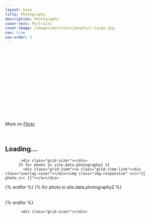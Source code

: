 ```yaml
---
layout: base
title: Photography
description: Photography
cover-text: Portraits
cover-image: /images/portraits/people/r-large.jpg
nav: true
nav-order: 3
---
```



<div class="coverphoto" style="background-image:url({{page.cover-image}})"><h1 class="covertext">{{ page.cover-text}}</h1></div>
<div class="page-content container">
 <p class="text-center">More on <a href="https://www.flickr.com/photos/{{ site.flickr_username }}/" target="_blank">Flickr
            <i class="fa fa-lg fa-flickr" aria-hidden="true"></i>
        </a></p>
        <br>
        <div id ="loading"><h2 class="text-center">Loading...</h2></div>
<div class="grid">

           <div class="grid-sizer"></div>
          {% for photo in site.data.photography1 %}
            <div class="grid-item"><a class="grid-item-link"><div class="overlay-cover"></div><img class="img-responsive" src="{{ photo.src }}"></a></div>
{% endfor %}
 {% for photo in site.data.photography2 %}
            <div class="grid-item"><a class="grid-item-link"><div class="overlay-cover"></div><img class="img-responsive" src="{{ photo.src }}"></a></div>
{% endfor %}
</div>
</div>


<!-- <div class="coverphoto" style="background-image:url({{page.cover-image}})"><h1 class="covertext">{{ page.cover-text}}</h1></div> -->
<div class="page-content container">
<div class="grid">

           <div class="grid-sizer"></div>
         
</div>
</div>

<style>
    
    .covertext {
         position: absolute;
  top: 50%;
  left: 50%;
  transform: translate(-50%, -50%);
  color: white;
  text-align: center;
    }
    
    .coverphoto {
    height: 220px;
    width: 100%;
  
    background-size: 100%;
    /*background-attachment: scroll;*/
    background-position: 50% 45%;
    position: relative;
}
    
    .grid-item { width: 100%; }



@media only screen 
and (min-width : 450px) {
 .grid-item { width: 50%; }
}
@media only screen 
and (min-width : 768px) {
 .grid-item { width: 33.3333%; }
}


/* Desktops and laptops ----------- */
@media only screen 
and (min-width : 1224px) {
 .grid-item { width: 25%; }
}

/* Large screens ----------- */
@media only screen 
and (min-width : 1824px) {
 .grid-item { width: 20%; }
}
  
    
    .grid-item .grid-item-link {
    display: block;
    overflow: hidden;
    position: relative;
    text-decoration: none;
    overflow: hidden;
}

    
.grid-item { 
    visibility: hidden;
    padding: 0 3px 3px 0;
    }
    
   /* .grid-item:hover .overlay-cover {
    opacity: 0.5;
    background-color: #000000;
}

    .grid-item .overlay-cover {
    position: absolute;
    width: 101%;
    height: 101%;
    z-index: 7;
    transition: all 200ms ease-in-out;
}*/
  .grid{
         margin: auto;
         width: 100%;
    }
    
  

    
</style>
<div style="height:100px;"></div>
<script>
    
//  $(window).load(function() {
// function masonryGridInit(){
        
//         // Grid Container
//         var gridContainer = $('.grid');

//         // Grid Options
//         var gridOptions = {
//             itemSelector: '.grid-item',
//             percentPosition: true,
//             transitionDuration: '0'
//         };

//         // layout Masonry after each image loads
//         gridContainer.imagesLoaded(function() {
//             gridContainer.masonry(gridOptions);
            
//             // Bind Event Listener To Layout
//             gridContainer.masonry('on', 'layoutComplete', function () {
//                 console.log('layout done');
//                 // Init Scroll Reveal
//                  if (typeof sr == 'undefined') {
//                     window.sr = new ScrollReveal({ duration: 800, distance: '80px' });
//                 }
//                 sr.reveal('.grid-item',20);
              
//             });
//         });
// }
//     // Init Masonry Layout 
//     $(window).on('load scroll', function(e){
//         masonryGridInit();
//     });

//  });

 
//    
$(window).load(function() {
//// init Masonry
var $grid = $('.grid').masonry({
 // options...
    itemSelector: '.grid-item',
   percentPosition: true,
   transitionDuration: 0
});
// layout Masonry after each image loads
$grid.imagesLoaded(function(){
 
  $('#loading').hide();
  /* other stuff... */
}).progress( function() {
 $grid.masonry('layout');
});
   
   
   function onLayout() {
 console.log('layout done');
}

$grid.one( 'layoutComplete', function() {
 console.log('layout done, just this one time');
    if (typeof sr == 'undefined') {
                   window.sr = ScrollReveal();
               }
              sr.reveal('.grid-item');
});
//    
//    // JavaScript
//window.sr = ScrollReveal();
//sr.reveal('.grid-item');
    });
</script>

